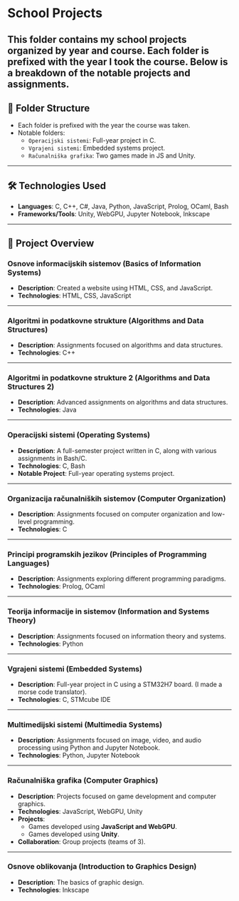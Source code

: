 # School Projects

This folder contains my school projects organized by year and course. Each folder is prefixed with the year I took the course. Below is a breakdown of the notable projects and assignments.
---

## 📁 Folder Structure
- Each folder is prefixed with the year the course was taken.
- Notable folders:
  - `Operacijski sistemi`: Full-year project in C.
  - `Vgrajeni sistemi`: Embedded systems project.
  - `Računalniška grafika`: Two games made in JS and Unity.
---

## 🛠️ Technologies Used
- **Languages**: C, C++, C#, Java, Python, JavaScript, Prolog, OCaml, Bash
- **Frameworks/Tools**: Unity, WebGPU, Jupyter Notebook, Inkscape

---

## 📂 Project Overview

### **Osnove informacijskih sistemov (Basics of Information Systems)**
- **Description**: Created a website using HTML, CSS, and JavaScript.
- **Technologies**: HTML, CSS, JavaScript

---

### **Algoritmi in podatkovne strukture (Algorithms and Data Structures)**
- **Description**: Assignments focused on algorithms and data structures.
- **Technologies**: C++

---

### **Algoritmi in podatkovne strukture 2 (Algorithms and Data Structures 2)**
- **Description**: Advanced assignments on algorithms and data structures.
- **Technologies**: Java

---

### **Operacijski sistemi (Operating Systems)**
- **Description**: A full-semester project written in C, along with various assignments in Bash/C.
- **Technologies**: C, Bash
- **Notable Project**: Full-year operating systems project.

---

### **Organizacija računalniških sistemov (Computer Organization)**
- **Description**: Assignments focused on computer organization and low-level programming.
- **Technologies**: C

---

### **Principi programskih jezikov (Principles of Programming Languages)**
- **Description**: Assignments exploring different programming paradigms.
- **Technologies**: Prolog, OCaml

---

### **Teorija informacije in sistemov (Information and Systems Theory)**
- **Description**: Assignments focused on information theory and systems.
- **Technologies**: Python

---

### **Vgrajeni sistemi (Embedded Systems)**
- **Description**: Full-year project in C using a STM32H7 board. (I made a morse code translator).
- **Technologies**: C, STMcube IDE

---
### **Multimedijski sistemi (Multimedia Systems)**
- **Description**: Assignments focused on image, video, and audio processing using Python and Jupyter Notebook.
- **Technologies**: Python, Jupyter Notebook

---

### **Računalniška grafika (Computer Graphics)**
- **Description**: Projects focused on game development and computer graphics.
- **Technologies**: JavaScript, WebGPU, Unity
- **Projects**:
  - Games developed using **JavaScript and WebGPU**.
  - Games developed using **Unity**.
- **Collaboration**: Group projects (teams of 3).

---

### **Osnove oblikovanja (Introduction to Graphics Design)**
- **Description**: The basics of graphic design.
- **Technologies**: Inkscape

